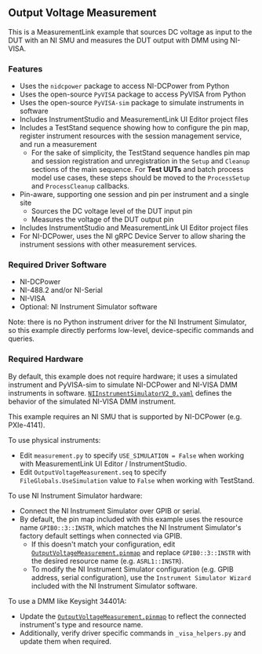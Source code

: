 ## Output Voltage Measurement

This is a MeasurementLink example that sources DC voltage as input to the DUT with an NI SMU and measures the DUT output with DMM using NI-VISA.

### Features

- Uses the `nidcpower` package to access NI-DCPower from Python
- Uses the open-source `PyVISA` package to access PyVISA from Python
- Uses the open-source `PyVISA-sim` package to simulate instruments in software
- Includes InstrumentStudio and MeasurementLink UI Editor project files
- Includes a TestStand sequence showing how to configure the pin map, register
  instrument resources with the session management service, and run a measurement
  - For the sake of simplicity, the TestStand sequence handles pin map and session
    registration and unregistration in the `Setup` and `Cleanup` sections of the main 
    sequence. For **Test UUTs** and batch process model use cases, these steps should
    be moved to the `ProcessSetup` and `ProcessCleanup` callbacks.
- Pin-aware, supporting one session and pin per instrument and a single site
  - Sources the DC voltage level of the DUT input pin
  - Measures the voltage of the DUT output pin
- Includes InstrumentStudio and MeasurementLink UI Editor project files
- For NI-DCPower, uses the NI gRPC Device Server to allow sharing the instrument sessions with other measurement services.

### Required Driver Software

- NI-DCPower
- NI-488.2 and/or NI-Serial
- NI-VISA
- Optional: NI Instrument Simulator software

Note: there is no Python instrument driver for the NI Instrument Simulator, so
this example directly performs low-level, device-specific commands and queries.

### Required Hardware

By default, this example does not require hardware; it uses a simulated instrument and PyVISA-sim to simulate NI-DCPower and NI-VISA DMM instruments in software. [`NIInstrumentSimulatorV2_0.yaml`](./NIInstrumentSimulatorV2_0.yaml) defines the behavior of the simulated NI-VISA DMM instrument.

This example requires an NI SMU that is supported by NI-DCPower (e.g. PXIe-4141).

To use physical instruments: 
- Edit `measurement.py` to specify `USE_SIMULATION = False` when working with MeasurementLink UI Editor / InstrumentStudio.
- Edit `OutputVoltageMeasurement.seq` to specify `FileGlobals.UseSimulation` value to `False` when working with TestStand.

To use NI Instrument Simulator hardware:

- Connect the NI Instrument Simulator over GPIB or serial.
- By default, the pin map included with this example uses the resource name
  `GPIB0::3::INSTR`, which matches the NI Instrument Simulator's factory default
  settings when connected via GPIB.
  - If this doesn't match your configuration, edit
    [`OutputVoltageMeasurement.pinmap`](./OutputVoltageMeasurement.pinmap) and replace
    `GPIB0::3::INSTR` with the desired resource name (e.g. `ASRL1::INSTR`).
  - To modify the NI Instrument Simulator configuration (e.g. GPIB address,
    serial configuration), use the `Instrument Simulator Wizard` included with
    the NI Instrument Simulator software.

To use a DMM like Keysight 34401A:
  - Update the [`OutputVoltageMeasurement.pinmap`](./OutputVoltageMeasurement.pinmap) to reflect the connected instrument's type and resource name.
  - Additionally, verify driver specific commands in `_visa_helpers.py` and update them when required.